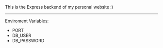 This is the Express backend of my personal website :)

---

Enviroment Variables:
- PORT
- DB_USER
- DB_PASSWORD
